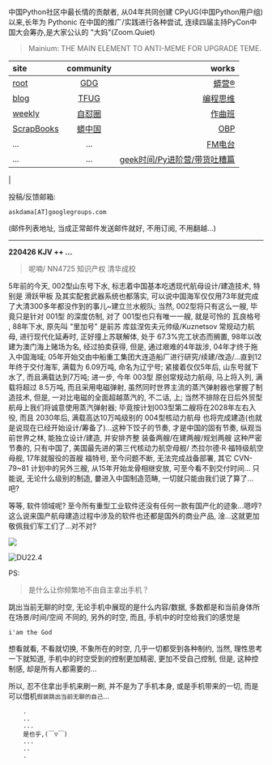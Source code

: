 中国Python社区中最长情的贡献者, 从04年共同创建 CPyUG(中国Python用户组)以来,长年为 Pythonic 在中国的推广/实践进行各种尝试, 连续四届主持PyCon中国大会筹办,是大家公认的 "大妈"(Zoom.Quiet)

> Mainium: THE MAIN ELEMENT TO ANTI-MEME FOR UPGRADE TEME.

| site | community | works |
| :-----| :----: | ----: |
| [root](http://zoomquiet.io/) | [GDG](https://blog.zhgdg.org/) | [蟒营®](https://doc.101.camp/) |
| [blog](https://blog.zoomquiet.io/pages/zoomquiet.html) | [TFUG](http://zh.tfug.world/) | [编程思维](https://py.101.camp/) |
| [weekly](http://weekly.pychina.org/) | [自怼圈](https://du.101.camp/) | [作曲班](https://mu.101.camp/) |
| [ScrapBooks](https://zoomquiet.io/collection.html) | [蟒中国](https://pychina.org/) | [OBP](https://zoomquiet.io/obp/index.html) |
| ... | ... | [FM电台](https://fm.101.camp/) |
| ... | ... | [geek时间/Py进阶营/带货吐糟篇](https://fm.101.camp/2020/geek2py-dama.html) 
 |


投稿/反馈邮箱:

    askdama[AT]googlegroups.com

(邮件列表地址, 
当成正常邮件发送邮件就好, 不用订阅, 不用翻越...)



---------------------------------------------------
**220426 KJV ++ ...**


> 呢喃/ NN4725 知识产权 清华成校




5年前的今天, 002型山东号下水, 标志着中国基本吃透现代航母设计/建造技术, 特别是 滑跃甲板 及其实配套武器系统也都落实, 可以说中国海军仅仅用73年就完成了大清300多年都没作到的事儿~建立兰水舰队;
当然, 002型将只有这么一艘, 毕竟只是针对 001型 的深度仿制, 对了 001型也只有唯一一艘, 就是可怜的 瓦良格号 , 88年下水, 原先叫 "里加号" 是前苏 库兹涅佐夫元帅级/Kuznetsov 常规动力航母, 进行现代化延寿时, 正好撞上苏联解体, 处于 67.3%完工状态而搁置, 98年以改建为澳门海上赌场为名, 经过拍卖获得, 但是, 通过艰难的4年跋涉, 04年才终于拖入中国海域; 05年开始交由中船重工集团大连造船厂进行研究/续建/改造/...直到12年终于交付海军, 满载为 6.09万吨, 命名为辽宁号; 紧接着仅仅5年后, 山东号就下水了, 而且满载达到7万吨; 
进一步, 今年 003型 原创常规动力航母, 马上将入列, 满载将超过 8.5万吨, 而且采用电磁弹射, 虽然同时世界主流的蒸汽弹射器也掌握了制造技术, 但是, 一对比电磁的全面超越蒸汽的, 不二话, 上; 当然不排除在日后外贸型航母上我们将诚意使用蒸汽弹射器; 毕竟按计划003型第二艘将在2028年左右入役, 而且 2030年后, 满载高达10万吨级别的 004型核动力航母 也将完成建造(也就是说现在已经开始设计/筹备了)...这种下饺子的节奏, 才是中国的固有节奏, 纵观当前世界之林, 能独立设计/建造, 并安排齐整 装备两艘/在建两艘/规划两艘 这种严密节奏的, 只有中国了, 美国最先进的第三代核动力航空母舰/ 杰拉尔德·R·福特级航空母舰, 17年就服役的首艘 福特号, 至今问题不断, 无法完成战备部署, 其它 CVN-79~81 计划中的另外三艘, 从15年开始龙骨相继安放, 可至今看不到交付时间...
只能说, 无论什么级别的制造, 嘦进入中国制造范畴, 一切就只能由我们说了算了...吧?

等等, 软件领域呢? 至今所有重型工业软件还没有任何一款有国产化的迹象...嗯哼? 这么说来国产航母建造过程中涉及的软件也还都是国外的商业产品, 淦...这就更加敬佩我们军工们了​...对不对?





![](https://ipic.zoomquiet.top/2022-04-24-zq42-today-card-2204.026.jpeg)


![DU22.4](https://ipic.zoomquiet.top/2022-03-31-220331DU6y_zip.jpg!/fw/420)





PS:
> 是什么让你频繁地不由自主拿出手机？

跳出当前无聊的时空,
无论手机中展现的是什么内容/数据,
多数都是和当前身体所在场景/时间/空间 不同的,
另外的时空,
而且, 手机中的时空给我们的感觉是

    i'am the God

想看就看, 不看就切换,
不象所在的时空, 几乎一切都受到各种制约,
当然,
理性思考一下就知道,
手机中的时空受到的控制更加精密, 更加不受自己控制,
但是, 这种控制感,
却是所有人都需要的...

所以, 
忍不住拿出手机来刷一刷,
并不是为了手机本身, 或是手机带来的一切,
而是可以借机`假装跳出当前无聊的自己`...



```
    .
    ..
    ...
    是也乎,(￣▽￣)
    ...
    ..
    .
```


